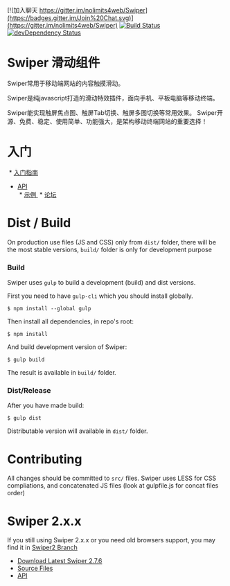 <meta http-equiv="Content-Type" content="text/html; charset=utf-8">


[![加入聊天 https://gitter.im/nolimits4web/Swiper](https://badges.gitter.im/Join%20Chat.svg)](https://gitter.im/nolimits4web/Swiper)
[![Build Status](https://travis-ci.org/nolimits4web/Swiper.svg?branch=master)](https://travis-ci.org/nolimits4web/Swiper)
[![devDependency Status](https://david-dm.org/nolimits4web/swiper/dev-status.svg)](https://david-dm.org/nolimits4web/swiper#info=devDependencies)

Swiper 滑动组件
==========

Swiper常用于移动端网站的内容触摸滑动。

Swiper是纯javascript打造的滑动特效插件，面向手机、平板电脑等移动终端。

Swiper能实现触屏焦点图、触屏Tab切换、触屏多图切换等常用效果。
Swiper开源、免费、稳定、使用简单、功能强大，是架构移动终端网站的重要选择！


# 入门

  * [ 入门指南 ](http://www.idangero.us/swiper/get-started/) 
  * [ API ](http://www.idangero.us/swiper/api/)  
  * [ 示例 ](http://www.idangero.us/swiper/demos/)
  * [ 论坛 ](http://www.idangero.us/swiper/forum/)

# Dist / Build

On production use files (JS and CSS) only from `dist/` folder, there will be the most stable versions, `build/` folder is only for development purpose

### Build

Swiper uses `gulp` to build a development (build) and dist versions.

First you need to have `gulp-cli` which you should install globally.

```
$ npm install --global gulp
```

Then install all dependencies, in repo's root:

```
$ npm install
```

And build development version of Swiper:
```
$ gulp build
```

The result is available in `build/` folder.

### Dist/Release

After you have made build:

```
$ gulp dist
```

Distributable version will available in `dist/` folder.

# Contributing

All changes should be committed to `src/` files. Swiper uses LESS for CSS compliations, and concatenated JS files (look at gulpfile.js for concat files order)

Swiper 2.x.x
==========

If you still using Swiper 2.x.x or you need old browsers support, you may find it in [Swiper2 Branch](https://github.com/nolimits4web/Swiper/tree/Swiper2)
* [Download Latest Swiper 2.7.6](https://github.com/nolimits4web/Swiper/archive/v2.7.6.zip)
* [Source Files](https://github.com/nolimits4web/Swiper/tree/Swiper2/src)
* [API](https://github.com/nolimits4web/Swiper/blob/Swiper2/API.md)
